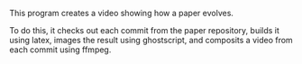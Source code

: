 
This program creates a video showing how a paper evolves.

To do this, it checks out each commit from the paper repository, builds it using latex, images the result using ghostscript, and composits a video from each commit using ffmpeg.
 
